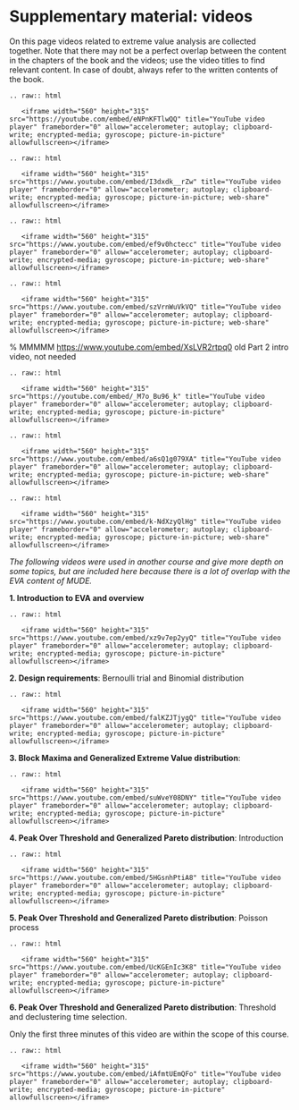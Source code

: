 # Supplementary material: videos

On this page videos related to extreme value analysis are collected together. Note that there may not be a perfect overlap between the content in the chapters of the book and the videos; use the video titles to find relevant content. In case of doubt, always refer to the written contents of the book.

```{eval-rst}
.. raw:: html

   <iframe width="560" height="315" src="https://youtube.com/embed/eNPnKFTlwQQ" title="YouTube video player" frameborder="0" allow="accelerometer; autoplay; clipboard-write; encrypted-media; gyroscope; picture-in-picture" allowfullscreen></iframe>
```

```{eval-rst}
.. raw:: html

   <iframe width="560" height="315" src="https://www.youtube.com/embed/I3dxdk__rZw" title="YouTube video player" frameborder="0" allow="accelerometer; autoplay; clipboard-write; encrypted-media; gyroscope; picture-in-picture; web-share" allowfullscreen></iframe>
```

```{eval-rst}
.. raw:: html

   <iframe width="560" height="315" src="https://www.youtube.com/embed/ef9v0hctecc" title="YouTube video player" frameborder="0" allow="accelerometer; autoplay; clipboard-write; encrypted-media; gyroscope; picture-in-picture; web-share" allowfullscreen></iframe>

```
```{eval-rst}
.. raw:: html

   <iframe width="560" height="315" src="https://www.youtube.com/embed/szVrnWuVkVQ" title="YouTube video player" frameborder="0" allow="accelerometer; autoplay; clipboard-write; encrypted-media; gyroscope; picture-in-picture; web-share" allowfullscreen></iframe>

```
% MMMMM https://www.youtube.com/embed/XsLVR2rtpq0 old Part 2 intro video, not needed

```{eval-rst}
.. raw:: html

   <iframe width="560" height="315" src="https://youtube.com/embed/_M7o_Bu96_k" title="YouTube video player" frameborder="0" allow="accelerometer; autoplay; clipboard-write; encrypted-media; gyroscope; picture-in-picture" allowfullscreen></iframe>
```

```{eval-rst}
.. raw:: html

   <iframe width="560" height="315" src="https://www.youtube.com/embed/a6sQ1g079XA" title="YouTube video player" frameborder="0" allow="accelerometer; autoplay; clipboard-write; encrypted-media; gyroscope; picture-in-picture; web-share" allowfullscreen></iframe>
```

```{eval-rst}
.. raw:: html

   <iframe width="560" height="315" src="https://www.youtube.com/embed/k-NdXzyQlHg" title="YouTube video player" frameborder="0" allow="accelerometer; autoplay; clipboard-write; encrypted-media; gyroscope; picture-in-picture; web-share" allowfullscreen></iframe>

```

_The following videos were used in another course and give more depth on some topics, but are included here because there is a lot of overlap with the EVA content of MUDE._ 

**1. Introduction to EVA and overview**

```{eval-rst}
.. raw:: html

   <iframe width="560" height="315" src="https://www.youtube.com/embed/xz9v7ep2yyQ" title="YouTube video player" frameborder="0" allow="accelerometer; autoplay; clipboard-write; encrypted-media; gyroscope; picture-in-picture" allowfullscreen></iframe>
```

**2. Design requirements**: Bernoulli trial and Binomial distribution

```{eval-rst}
.. raw:: html

   <iframe width="560" height="315" src="https://www.youtube.com/embed/falKZJTjygQ" title="YouTube video player" frameborder="0" allow="accelerometer; autoplay; clipboard-write; encrypted-media; gyroscope; picture-in-picture" allowfullscreen></iframe>
```

**3. Block Maxima and Generalized Extreme Value distribution**: 

```{eval-rst}
.. raw:: html

   <iframe width="560" height="315" src="https://www.youtube.com/embed/suWveY08DNY" title="YouTube video player" frameborder="0" allow="accelerometer; autoplay; clipboard-write; encrypted-media; gyroscope; picture-in-picture" allowfullscreen></iframe>
```

**4. Peak Over Threshold and Generalized Pareto distribution**: Introduction

```{eval-rst}
.. raw:: html

   <iframe width="560" height="315" src="https://www.youtube.com/embed/5HGsnhPtiA8" title="YouTube video player" frameborder="0" allow="accelerometer; autoplay; clipboard-write; encrypted-media; gyroscope; picture-in-picture" allowfullscreen></iframe>
```

**5. Peak Over Threshold and Generalized Pareto distribution**: Poisson process

```{eval-rst}
.. raw:: html

   <iframe width="560" height="315" src="https://www.youtube.com/embed/UcKGEnIc3K8" title="YouTube video player" frameborder="0" allow="accelerometer; autoplay; clipboard-write; encrypted-media; gyroscope; picture-in-picture" allowfullscreen></iframe>
```

**6. Peak Over Threshold and Generalized Pareto distribution**: Threshold and declustering time selection.

Only the first three minutes of this video are within the scope of this course.

```{eval-rst}
.. raw:: html

   <iframe width="560" height="315" src="https://www.youtube.com/embed/iAfmtUEmQFo" title="YouTube video player" frameborder="0" allow="accelerometer; autoplay; clipboard-write; encrypted-media; gyroscope; picture-in-picture" allowfullscreen></iframe>
```
